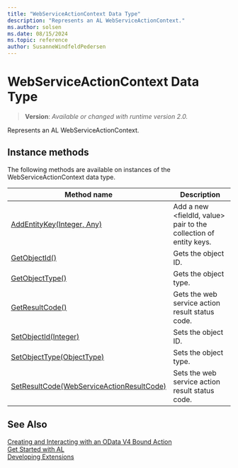 ```yaml
---
title: "WebServiceActionContext Data Type"
description: "Represents an AL WebServiceActionContext."
ms.author: solsen
ms.date: 08/15/2024
ms.topic: reference
author: SusanneWindfeldPedersen
---
```

[//]: # (START>DO_NOT_EDIT)
[//]: # (IMPORTANT:Do not edit any of the content between here and the END>DO_NOT_EDIT.)
[//]: # (Any modifications should be made in the .xml files in the ModernDev repo.)
# WebServiceActionContext Data Type
> **Version**: _Available or changed with runtime version 2.0._

Represents an AL WebServiceActionContext.



## Instance methods
The following methods are available on instances of the WebServiceActionContext data type.

|Method name|Description|
|-----------|-----------|
|[AddEntityKey(Integer, Any)](webserviceactioncontext-addentitykey-method.md)|Add a new \<fieldId, value\> pair to the collection of entity keys.|
|[GetObjectId()](webserviceactioncontext-getobjectid-method.md)|Gets the object ID.|
|[GetObjectType()](webserviceactioncontext-getobjecttype-method.md)|Gets the object type.|
|[GetResultCode()](webserviceactioncontext-getresultcode-method.md)|Gets the web service action result status code.|
|[SetObjectId(Integer)](webserviceactioncontext-setobjectid-method.md)|Sets the object ID.|
|[SetObjectType(ObjectType)](webserviceactioncontext-setobjecttype-method.md)|Sets the object type.|
|[SetResultCode(WebServiceActionResultCode)](webserviceactioncontext-setresultcode-method.md)|Sets the web service action result status code.|

[//]: # (IMPORTANT: END>DO_NOT_EDIT)
## See Also  
[Creating and Interacting with an OData V4 Bound Action](../../devenv-creating-and-interacting-with-odatav4-bound-action.md)  
[Get Started with AL](../../devenv-get-started.md)  
[Developing Extensions](../../devenv-dev-overview.md)  